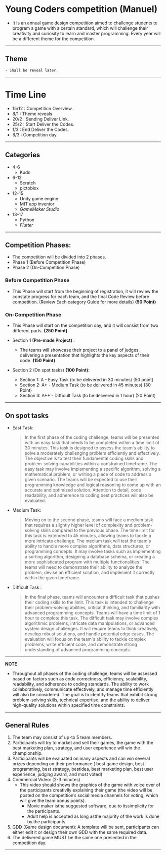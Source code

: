 # Young Coders competition (Manuel)

- It is an annual game design competition aimed to challenge students to program a
game with a certain standard, which will challenge their creativity and curiosity to
learn and master programming.
Every year will be a different theme for the competition.
---
## Theme
    - Shall be reveal later.
---
# Time Line
- 15/12 : Competition Overview.
- 8/1 : Theme reveals
- 20/2 : Sending Deliver Link.
- 25/2 : Start Deliver the Codes.
- 1/3  : End Deliver the Codes.
- 8/3  : Competition day.

---
## Categories 

- 4-6 
    - Kudo
- 6-12
    - Scratch
    - pictoblox 
- 12-15
    - Unity game engine
    - MIT app inventor
    - *GameMaker Studio*
- 13-17
    - Python
    - *Flutter*
---

## Competition Phases:
   - The competition will be divided into 2 phases.
   - Phase 1 (Before Competition Phase)
   - Phase 2 (On-Competition Phase)

### Before Competition Phase
   - This Phase will start from the beginning of registration, it will review the constate progress for each team, and the final Code Review before competition. (Review Each category Guide for more details) **(50 Point)**
### On-Competition Phase
   - This Phase will start on the competition day, and it will consist from two different parts. **(250 Point)**

   - Section 1 **(Pre-made Project)** : 
     - The teams will showcase their project to a panel of judges, delivering a presentation that highlights the key aspects of their code. **(150 Point)**
  
   - Section 2 (On spot tasks) **(100 Point)**:
       - Section 1: A - Easy Task (to be delivered in 30 minutes) (50 point)
       - Section 2: A+ - Medium Task (to be delivered in 45 minutes) (30 Point)
       - Section 3: A++ - Difficult Task (to be delivered in 1 hour) (20 Point)
---
## On spot tasks
   - East Task:
     > In the first phase of the coding challenge, teams will be presented with an easy task that needs to be completed within a time limit of 30 minutes. This task is designed to assess the team's ability to solve a moderately challenging problem efficiently and effectively. The objective is to test their fundamental coding skills and problem-solving capabilities within a constrained timeframe.
    The easy task may involve implementing a specific algorithm, solving a mathematical problem, or writing a piece of code to address a given scenario. The teams will be expected to use their programming knowledge and logical reasoning to come up with an accurate and optimized solution. Attention to detail, code readability, and adherence to coding best practices will also be evaluated.

   - Medium Task:
        > Moving on to the second phase, teams will face a medium task that requires a slightly higher level of complexity and problem-solving skills compared to the previous phase. The time limit for this task is extended to 45 minutes, allowing teams to tackle a more intricate challenge.
        The medium task will test the team's ability to handle more complex algorithms, data structures, or programming concepts. It may involve tasks such as implementing a sorting algorithm, designing a database schema, or creating a more sophisticated program with multiple functionalities. The teams will need to demonstrate their ability to analyze the problem, devise an efficient solution, and implement it correctly within the given timeframe.

   - Difficult Task :
        > In the final phase, teams will encounter a difficult task that pushes their coding skills to the limit. This task is intended to challenge their problem-solving abilities, critical thinking, and familiarity with advanced programming concepts. Teams will have a time limit of 1 hour to complete this task. The difficult task may involve complex algorithmic problems, intricate data manipulations, or advanced system design challenges. It will require teams to think creatively, develop robust solutions, and handle potential edge cases. The evaluation will focus on the team's ability to tackle complex problems, write efficient code, and demonstrate strong understanding of advanced programming concepts.
---
**NOTE**
- Throughout all phases of the coding challenge, teams will be assessed based on factors such as code correctness, efficiency, scalability, readability, and adherence to coding standards. The ability to work collaboratively, communicate effectively, and manage time efficiently will also be considered. The goal is to identify teams that exhibit strong problem-solving skills, technical expertise, and the ability to deliver high-quality solutions within specified time constraints.
---

## General Rules
1. The team may consist of up-to 5 team members.
2. Participants will try to market and sell their games, the game with the best marketing plan, strategy, and user experience will win the championship.
3. Participants will be evaluated on many aspects and can win several prizes depending on their performance ( best game design, best programming, best strategy, bestidea, best marketing plan, best user experience, judging award, and most voted)
4. Commercial Video: (2-3 minutes)
     - This video should shows the graphics of the game with voice over of the participants creativlly explaining their game (the video will be posted on the competition’s social media channels for voting, which will give the team bonus points). 
       - Movie maker isthe suggested software, due to itssimplicity for the participants.
       - Adult help is accepted as long asthe majority of the work is done by the participants.
5. GDD (Game design document): A template will be sent, participants can either edit it or design their own GDD with the same required data.
6. The delivered game MUST be the same one presented in the competition day.
---